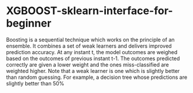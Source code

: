 # XGBOOST-sklearn-interface-for-beginner



Boosting is a sequential technique which works on the principle of an ensemble. It combines a set of weak learners and delivers improved prediction accuracy. At any instant t, the model outcomes are weighed based on the outcomes of previous instant t-1. The outcomes predicted correctly are given a lower weight and the ones miss-classified are weighted higher. Note that a weak learner is one which is slightly better than random guessing. For example, a decision tree whose predictions are slightly better than 50%
